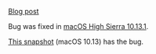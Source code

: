 [Blog post](https://securitylab.github.com/research/apple-xnu-dtrace-CVE-2017-13782/)

Bug was fixed in [macOS High Sierra 10.13.1](https://support.apple.com/en-us/HT208221).

[This snapshot](https://github.com/github/securitylab/releases/download/xnu-codeql-database/XNU-revision-2017-June-13--15-52-38.zip) (macOS 10.13) has the bug.
